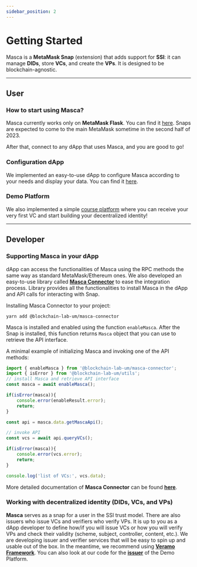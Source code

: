 ```yaml
---
sidebar_position: 2
---
```


# Getting Started

Masca is a **MetaMask Snap** (extension) that adds support for **SSI**: it can manage **DIDs**, store **VCs**, and create the **VPs**. It is designed to be blockchain-agnostic.

---

## User

### How to start using Masca?

Masca currently works only on **MetaMask Flask**. You can find it [here](https://metamask.io/flask/). Snaps are expected to come to the main MetaMask sometime in the second half of 2023.

After that, connect to any dApp that uses Masca, and you are good to go!

### Configuration dApp

We implemented an easy-to-use dApp to configure Masca according to your needs and display your data. You can find it [here](https://blockchain-lab-um.github.io/ssi-snap).

### Demo Platform

We also implemented a simple [course platform](https://blockchain-lab-um.github.io/course-dapp/) where you can receive your very first VC and start building your decentralized identity!

---

## Developer

### Supporting Masca in your dApp

dApp can access the functionalities of Masca using the RPC methods the same way as standard MetaMask/Ethereum ones. We also developed an easy-to-use library called **[Masca Connector](libraries/masca-connector)** to ease the integration process. Library provides all the functionalities to install Masca in the dApp and API calls for interacting with Snap.

Installing Masca Connector to your project:

`yarn add @blockchain-lab-um/masca-connector`

Masca is installed and enabled using the function `enableMasca`. After the Snap is installed, this function returns `Masca` object that you can use to retrieve the API interface.

A minimal example of initializing Masca and invoking one of the API methods:

```typescript
import { enableMasca } from '@blockchain-lab-um/masca-connector';
import { isError } from '@blockchain-lab-um/utils';
// install Masca and retrieve API interface
const masca = await enableMasca();

if(isError(masca)){
    console.error(enableResult.error);
    return;
}

const api = masca.data.getMascaApi();

// invoke API
const vcs = await api.queryVCs();

if(isError(masca)){
    console.error(vcs.error);
    return;
}

console.log('list of VCs:', vcs.data);
```

More detailed documentation of **Masca Connector** can be found **[here](libraries/masca-connector)**.

### Working with decentralized identity (DIDs, VCs, and VPs)

**Masca** serves as a snap for a user in the SSI trust model. There are also issuers who issue VCs and verifiers who verify VPs. It is up to you as a dApp developer to define how/if you will issue VCs or how you will verify VPs and check their validity (scheme, subject, controller, content, etc.). We are developing issuer and verifier services that will be easy to spin up and usable out of the box. In the meantime, we recommend using **[Veramo Framework](https://veramo.io/)**. You can also look at our code for the **[issuer](https://github.com/blockchain-lab-um/course-backend)** of the Demo Platform.
